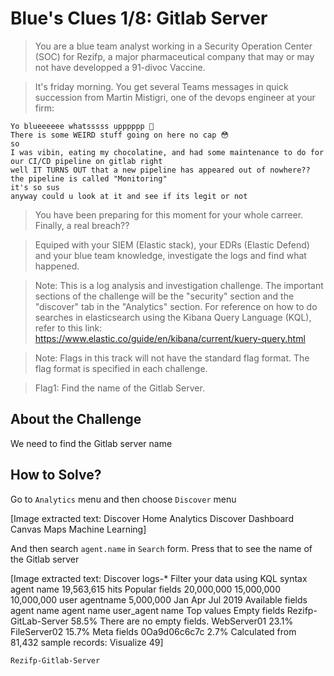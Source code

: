 # Blue's Clues 1/8: Gitlab Server
> You are a blue team analyst working in a Security Operation Center (SOC) for Rezifp, a major pharmaceutical company that may or may not have developped a 91-divoc Vaccine.

> It's friday morning. You get several Teams messages in quick succession from Martin Mistigri, one of the devops engineer at your firm:

```
Yo blueeeeee whatsssss upppppp 🤜
There is some WEIRD stuff going on here no cap 😳
so
I was vibin, eating my chocolatine, and had some maintenance to do for our CI/CD pipeline on gitlab right
well IT TURNS OUT that a new pipeline has appeared out of nowhere?? 
the pipeline is called "Monitoring"
it's so sus 
anyway could u look at it and see if its legit or not
```

> You have been preparing for this moment for your whole carreer. Finally, a real breach??

> Equiped with your SIEM (Elastic stack), your EDRs (Elastic Defend) and your blue team knowledge, investigate the logs and find what happened.

> Note: This is a log analysis and investigation challenge. The important sections of the challenge will be the "security" section and the "discover" tab in the "Analytics" section. For reference on how to do searches in elasticsearch using the Kibana Query Language (KQL), refer to this link: https://www.elastic.co/guide/en/kibana/current/kuery-query.html

> Note: Flags in this track will not have the standard flag format. The flag format is specified in each challenge.

> Flag1: Find the name of the Gitlab Server.

## About the Challenge
We need to find the Gitlab server name

## How to Solve?
Go to `Analytics` menu and then choose `Discover` menu


[Image extracted text: Discover
Home
Analytics
Discover
Dashboard
Canvas
Maps
Machine Learning]


And then search `agent.name` in `Search` form. Press that to see the name of the Gitlab server


[Image extracted text: Discover
logs-*
Filter your data using KQL syntax
agent name
19,563,615 hits
Popular fields
20,000,000
15,000,000
10,000,000
user
agentname
5,000,000
Jan
Apr
Jul
2019
Available fields
agent name
agent name
user_agent name
Top values
Empty fields
Rezifp-GitLab-Server
58.5%
There are no empty fields.
WebServer01
23.1%
FileServer02
15.7%
Meta fields
0Oa9d06c6c7c
2.7%
Calculated from 81,432 sample records:
Visualize
49]


```
Rezifp-Gitlab-Server
```